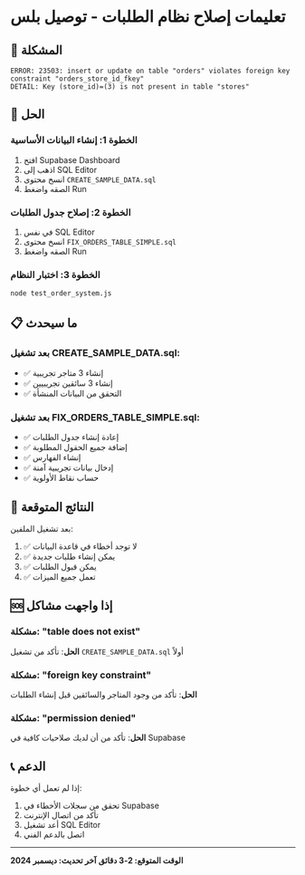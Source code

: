 # تعليمات إصلاح نظام الطلبات - توصيل بلس

## 🚨 المشكلة
```
ERROR: 23503: insert or update on table "orders" violates foreign key constraint "orders_store_id_fkey"
DETAIL: Key (store_id)=(3) is not present in table "stores"
```

## 🔧 الحل

### الخطوة 1: إنشاء البيانات الأساسية
1. افتح Supabase Dashboard
2. اذهب إلى SQL Editor
3. انسخ محتوى `CREATE_SAMPLE_DATA.sql`
4. الصقه واضغط Run

### الخطوة 2: إصلاح جدول الطلبات
1. في نفس SQL Editor
2. انسخ محتوى `FIX_ORDERS_TABLE_SIMPLE.sql`
3. الصقه واضغط Run

### الخطوة 3: اختبار النظام
```bash
node test_order_system.js
```

## 📋 ما سيحدث

### بعد تشغيل CREATE_SAMPLE_DATA.sql:
- ✅ إنشاء 3 متاجر تجريبية
- ✅ إنشاء 3 سائقين تجريبيين
- ✅ التحقق من البيانات المنشأة

### بعد تشغيل FIX_ORDERS_TABLE_SIMPLE.sql:
- ✅ إعادة إنشاء جدول الطلبات
- ✅ إضافة جميع الحقول المطلوبة
- ✅ إنشاء الفهارس
- ✅ إدخال بيانات تجريبية آمنة
- ✅ حساب نقاط الأولوية

## 🎯 النتائج المتوقعة

بعد تشغيل الملفين:
1. ✅ لا توجد أخطاء في قاعدة البيانات
2. ✅ يمكن إنشاء طلبات جديدة
3. ✅ يمكن قبول الطلبات
4. ✅ تعمل جميع الميزات

## 🆘 إذا واجهت مشاكل

### مشكلة: "table does not exist"
**الحل**: تأكد من تشغيل `CREATE_SAMPLE_DATA.sql` أولاً

### مشكلة: "foreign key constraint"
**الحل**: تأكد من وجود المتاجر والسائقين قبل إنشاء الطلبات

### مشكلة: "permission denied"
**الحل**: تأكد من أن لديك صلاحيات كافية في Supabase

## 📞 الدعم

إذا لم تعمل أي خطوة:
1. تحقق من سجلات الأخطاء في Supabase
2. تأكد من اتصال الإنترنت
3. أعد تشغيل SQL Editor
4. اتصل بالدعم الفني

---

**الوقت المتوقع: 2-3 دقائق**
**آخر تحديث: ديسمبر 2024** 